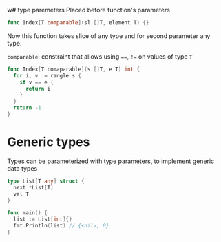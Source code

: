 w# type paremeters
Placed before function's parameters
```go
func Index[T comparable](sl []T, element T) {}
```

Now this function takes slice of any type and for second parameter any type.  

`comparable`: constraint that allows using `==`, `!=` on values of type `T`

```go
func Index[T comaparable](s []T, e T) int {
  for i, v := rangle s {
    if v == e {
      return i
    }
  }
  return -1
}
```

# Generic types
Types can be parameterized with type parameters, to implement generic data types
```go
type List[T any] struct {
  next *List[T]
  val T
}

func main() {
  list := List[int]{}
  fmt.Println(list) // {<nil>, 0}
}
```

